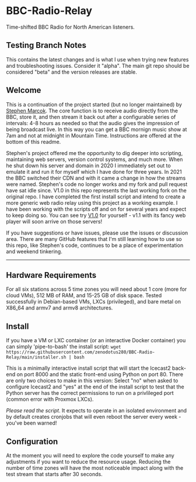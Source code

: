 # BBC-Radio-Relay

Time-shifted BBC Radio for North American listeners.

## Testing Branch Notes
This contains the latest changes and is what I use when trying new features and troubleshooting issues. Consider it "alpha". The main git repo should be considered "beta" and the version releases are stable.

## Welcome

This is a continuation of the project started (but no longer maintained) by [Stephen Marcok](https://github.com/marcokstephen/BBCRadioDelay). The core function is to receive audio directly from the BBC, store it, and then stream it back out after a configurable series of intervals: 4-8 hours as needed so that the audio gives the impression of being broadcast live. In this way you can get a BBC mornign music show at 7am and not at midnight in Mountain Time. Instructions are offered at the bottom of this readme.

Stephen's project offered me the opportunity to dig deeper into scripting, maintaining web servers, version control systems, and much more. When he shut down his server and domain in 2020 I immediately set out to emulate it and run it for myself which I have done for three years. In 2021 the BBC switched their CDN and with it came a change in how the streams were named. Stephen's code no longer works and my fork and pull request have sat idle since. V1.0 in this repo represents the last working fork on the original repo. I have completed the first install script and intend to create a more generic web radio relay using this project as a working example. I have been working with the scripts off and on for several years and expect to keep doing so. You can see try [V1.0](https://bbcradiorelay.net/) for yourself - v1.1 with its fancy web player will soon arrive on those servers!

If you have suggestions or have issues, please use the issues or discussion area. There are many GitHub features that I'm still learning how to use so this repo, like Stephen's code, continues to be a place of experimentation and weekend tinkering.

---

## Hardware Requirements

For all six stations across 5 time zones you will need about 1 core (more for cloud VMs), 512 MB of RAM, and 15-25 GB of disk space. Tested successfully in Debian-based VMs, LXCs (privileged), and bare metal on X86_64 and armv7 and armv8 architectures.

## Install

If you have a VM or LXC container (or an interactive Docker container) you can simply 'pipe-to-bash' the install script:
`wget https://raw.githubusercontent.com/zenodotus280/BBC-Radio-Relay/main/installer.sh | bash`

This is a minimally interactive install script that will start the Icecast2 back-end on port 8000 and the static front-end using Python on port 80. There are only two choices to make in this version: Select "no" when asked to configure Icecast2 and "yes" at the end of the install script to test that the Python server has the correct permissions to run on a privlileged port (common error with Proxmox LXCs).

*Please read the script*. It expects to operate in an isolated environment and by default creates cronjobs that will even reboot the server every week - you've been warned!

## Configuration

At the moment you will need to explore the code yourself to make any adjustments if you want to reduce the resource usage. Reducing the number of time zones will have the most noticeable impact along with the test stream that starts after 30 seconds.
